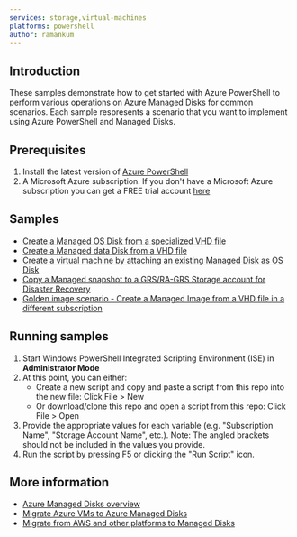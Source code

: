 ```yaml
---
services: storage,virtual-machines 
platforms: powershell
author: ramankum
---
```


## Introduction 
These samples demonstrate how to get started with Azure PowerShell to perform various operations on Azure Managed Disks for common scenarios. Each sample respresents a scenario that you want to implement using Azure PowerShell and Managed Disks. 

## Prerequisites
1. Install the latest version of [Azure PowerShell](http://go.microsoft.com/?linkid=9811175&clcid=0x409)
2. A Microsoft Azure subscription. If you don't have a Microsoft Azure subscription you can get a FREE trial account [here](http://go.microsoft.com/fwlink/?LinkId=330212)

## Samples 

+ [Create a Managed OS Disk from a specialized VHD file](https://github.com/Azure-Samples/managed-disks-powershell-getting-started/blob/master/CreateManagedDiskFromVHD.ps1)
+ [Create a Managed data Disk from a VHD file](https://github.com/Azure-Samples/managed-disks-powershell-getting-started/blob/master/CreateManagedDiskFromVHD.ps1)
+ [Create a virtual machine by attaching an existing Managed Disk as OS Disk](https://github.com/Azure-Samples/managed-disks-powershell-getting-started/blob/master/CreateVmFromManagedOsDisk.ps1)
+ [Copy a Managed snapshot to a GRS/RA-GRS Storage account for Disaster Recovery](https://github.com/Azure-Samples/managed-disks-powershell-getting-started/blob/master/CopySnapshotToStorageAccount.ps1)
+ [Golden image scenario - Create a Managed Image from a VHD file in a different subscription](https://github.com/Azure-Samples/managed-disks-powershell-getting-started/blob/master/CreateImageFromVHDInDifferentSubscription.ps1)

## Running samples

1. Start Windows PowerShell Integrated Scripting Environment (ISE) in **Administrator Mode**
2. At this point, you can either:
    - Create a new script and copy and paste a script from this repo into the new file: Click File > New
    - Or download/clone this repo and open a script from this repo: Click File > Open
3. Provide the appropriate values for each variable (e.g. "Subscription Name", "Storage Account Name", etc.). Note: The angled brackets should not be included in the values you provide.
4. Run the script by pressing F5 or clicking the "Run Script" icon.

## More information
- [Azure Managed Disks overview](https://docs.microsoft.com/en-us/azure/storage/storage-managed-disks-overview)
- [Migrate Azure VMs to Azure Managed Disks](https://docs.microsoft.com/en-us/azure/virtual-machines/virtual-machines-windows-migrate-to-managed-disks)
- [Migrate from AWS and other platforms to Managed Disks](https://docs.microsoft.com/en-us/azure/virtual-machines/virtual-machines-windows-on-prem-to-azure)

